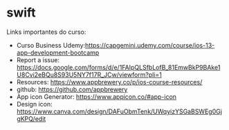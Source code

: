 # swift
Links importantes do curso:

- Curso Business Udemy:https://capgemini.udemy.com/course/ios-13-app-development-bootcamp
- Report a issue: https://docs.google.com/forms/d/e/1FAIpQLSfbLofB_81EmwBkP9BAke1U8Cvi2eBQu8S93U5NY7f17R_JCw/viewform?pli=1
- Resources: https://www.appbrewery.co/p/ios-course-resources/
- github: https://github.com/appbrewery
- App icon Generator: https://www.appicon.co/#app-icon
- Design icon: https://www.canva.com/design/DAFuObmTenk/UWqyizYSGaBSWEg0GjgKPQ/edit

